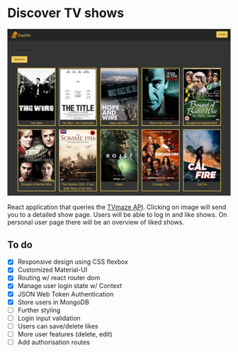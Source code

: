 # Discover TV shows

<img src="https://raw.githubusercontent.com/mcoulier/react-tvshowdb/master/client/src/assets/zapzilla.png"></img>

React application that queries the [TVmaze API](https://www.tvmaze.com/api). Clicking on image will send you to a detailed show page. Users will be able to log in and like shows. On personal user page there will be an overview of liked shows.

## To do

- [x] Responsive design using CSS flexbox
- [x] Customized Material-UI
- [x] Routing w/ react router dom
- [x] Manage user login state w/ Context
- [x] JSON Web Token Authentication
- [x] Store users in MongoDB
- [ ] Further styling
- [ ] Login input validation
- [ ] Users can save/delete likes
- [ ] More user features (delete, edit)
- [ ] Add authorisation routes